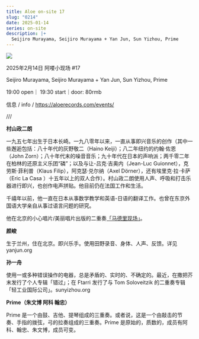 ```yaml
---
title: Aloe on-site 17
slug: "0214"
date: 2025-01-14
series: on-site
description: |+
  Seijiro Murayama, Seijiro Murayama + Yan Jun, Sun Yizhou, Prime
---
```

![](/images/uploads/p.jpg)

2025年2月14日 阿喽小现场 #17

Seijiro Murayama, Seijiro Murayama + Yan Jun, Sun Yizhou, Prime

19:00 open｜ 19:30 start｜door: 80rmb

信息 / info / https://aloerecords.com/events/

///

**村山政二朗** 

一九五七年出生于日本长崎。一九八零年以来，一直从事即兴音乐的创作（其中一些邂逅包括：八十年代的灰野敬二（Haino Keiji）；八二年纽约的约翰·佐恩（John Zorn）；八十年代末的噪音音乐；九十年代在日本的声响派；两千零二年在柏林的还原主义乐团“磷”；以及与让-吕克·吉奥内（Jean-Luc Guionnet），克劳斯·菲利普（Klaus Filip），阿克瑟·兑尔纳（Axel Dörner），还有埃里克·拉·卡萨（Eric La Casa ）十五年以上的双人合作）。村山政二朗使用人声、呼吸和打击乐器进行即兴，也创作电声拼贴。他目前仍在法国工作和生活。



千禧年以前，他一直在日本从事数学教学和英语-日语的翻译工作。也曾在东京外国语大学亲自从事过语言问题的研究。



他在北京的小心唱片/美丽唱片出版的二重奏[「马德里现场」](https://mp.weixin.qq.com/s?__biz=Mzg3MTE0MjMwMQ==&mid=2247484974&idx=1&sn=a915da6ae382a7b6464f73c6c020cdde&scene=21#wechat_redirect)。



**颜峻**

生于兰州，住在北京。即兴乐手。使用田野录音、身体、人声、反馈。详见 yanjun.org



**孙一舟**

使用一或多种错误操作的电器，总是矛盾的、实时的、不确定的。最近，在撒把芥末发行了个人专辑「错过」；在 Ftarri 发行了与 Tom Soloveitzik 的二重奏专辑「轻工业国际公司」。sunyizhou.org



**Prime（朱文博 阿科 翰忠）**

Prime 是一个由鼓、吉他、提琴组成的三重奏。或者说，这是一个由敲击的节奏、手指的拨弦，弓的拉奏组成的三重奏。Prime 是原始的，质数的，成员有阿科、翰忠、朱文博，成员可变。
